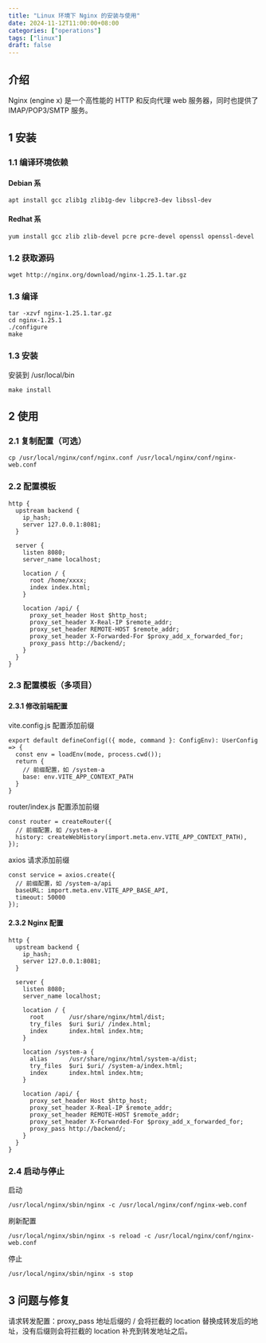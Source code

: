```yaml
---
title: "Linux 环境下 Nginx 的安装与使用"
date: 2024-11-12T11:00:00+08:00
categories: ["operations"]
tags: ["linux"]
draft: false
---
```


## 介绍

Nginx (engine x) 是一个高性能的 HTTP 和反向代理 web 服务器，同时也提供了 IMAP/POP3/SMTP 服务。

## 1 安装

### 1.1 编译环境依赖

#### Debian 系

```
apt install gcc zlib1g zlib1g-dev libpcre3-dev libssl-dev
```

#### Redhat 系

```
yum install gcc zlib zlib-devel pcre pcre-devel openssl openssl-devel
```

### 1.2 获取源码

```
wget http://nginx.org/download/nginx-1.25.1.tar.gz
```

### 1.3 编译

```
tar -xzvf nginx-1.25.1.tar.gz
cd nginx-1.25.1
./configure
make
```

### 1.3 安装

安装到 /usr/local/bin
```
make install
```

## 2 使用

### 2.1 复制配置（可选）

```
cp /usr/local/nginx/conf/nginx.conf /usr/local/nginx/conf/nginx-web.conf
```

### 2.2 配置模板

```
http {
  upstream backend {
    ip_hash;
    server 127.0.0.1:8081;
  }

  server {
    listen 8080;
    server_name localhost;

    location / {
      root /home/xxxx;
      index index.html;
    }

    location /api/ {
      proxy_set_header Host $http_host;
      proxy_set_header X-Real-IP $remote_addr;
      proxy_set_header REMOTE-HOST $remote_addr;
      proxy_set_header X-Forwarded-For $proxy_add_x_forwarded_for;
      proxy_pass http://backend/;
    }
  }
}
```

### 2.3 配置模板（多项目）

#### 2.3.1 修改前端配置

vite.config.js 配置添加前缀
```
export default defineConfig(({ mode, command }: ConfigEnv): UserConfig => {
  const env = loadEnv(mode, process.cwd());
  return {
    // 前缀配置，如 /system-a
    base: env.VITE_APP_CONTEXT_PATH
  }
}
```
router/index.js 配置添加前缀
```
const router = createRouter({
  // 前缀配置，如 /system-a
  history: createWebHistory(import.meta.env.VITE_APP_CONTEXT_PATH),
});
```
axios 请求添加前缀
```
const service = axios.create({
  // 前缀配置，如 /system-a/api
  baseURL: import.meta.env.VITE_APP_BASE_API,
  timeout: 50000
});
```

#### 2.3.2 Nginx 配置

```
http {
  upstream backend {
    ip_hash;
    server 127.0.0.1:8081;
  }

  server {
    listen 8080;
    server_name localhost;

    location / {
      root       /usr/share/nginx/html/dist;
      try_files  $uri $uri/ /index.html;
      index      index.html index.htm;
    }

    location /system-a {
      alias      /usr/share/nginx/html/system-a/dist;
      try_files  $uri $uri/ /system-a/index.html;
      index      index.html index.htm;
    }

    location /api/ {
      proxy_set_header Host $http_host;
      proxy_set_header X-Real-IP $remote_addr;
      proxy_set_header REMOTE-HOST $remote_addr;
      proxy_set_header X-Forwarded-For $proxy_add_x_forwarded_for;
      proxy_pass http://backend/;
    }
  }
}
```

### 2.4 启动与停止

启动
```
/usr/local/nginx/sbin/nginx -c /usr/local/nginx/conf/nginx-web.conf
```
刷新配置
```
/usr/local/nginx/sbin/nginx -s reload -c /usr/local/nginx/conf/nginx-web.conf
```
停止
```
/usr/local/nginx/sbin/nginx -s stop
```

## 3 问题与修复

请求转发配置：proxy_pass 地址后缀的 / 会将拦截的 location 替换成转发后的地址，没有后缀则会将拦截的 location 补充到转发地址之后。